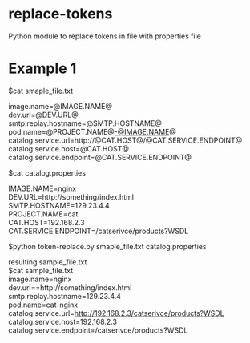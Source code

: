 # replace-tokens
Python module to replace tokens in file with properties file

# Example 1

$cat smaple_file.txt

image.name=@IMAGE.NAME@  
dev.url=@DEV.URL@  
smtp.replay.hostname=@SMTP.HOSTNAME@  
pod.name=@PROJECT.NAME@-@IMAGE.NAME@  
catalog.service.url=http://@CAT.HOST@/@CAT.SERVICE.ENDPOINT@  
catalog.service.host=@CAT.HOST@  
catalog.service.endpoint=@CAT.SERVICE.ENDPOINT@  


$cat catalog.properties

IMAGE.NAME=nginx  
DEV.URL=http://something/index.html  
SMTP.HOSTNAME=129.23.4.4  
PROJECT.NAME=cat  
CAT.HOST=192.168.2.3  
CAT.SERVICE.ENDPOINT=/catserivce/products?WSDL  


$python token-replace.py smaple_file.txt catalog.properties  

resulting sample_file.txt  
$cat sample_file.txt  
image.name=nginx  
dev.url==http://something/index.html  
smtp.replay.hostname=129.23.4.4  
pod.name=cat-nginx  
catalog.service.url=http://192.168.2.3/catserivce/products?WSDL  
catalog.service.host=192.168.2.3  
catalog.service.endpoint=/catserivce/products?WSDL  




